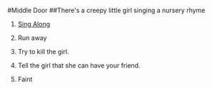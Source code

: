 #Middle Door
##There's a creepy little girl singing a nursery rhyme 


1.  [Sing Along](middlet-door-results/result-1.md)

2. Run away  

3. Try to kill the girl.

4. Tell the girl that she can have your friend.

5. Faint
